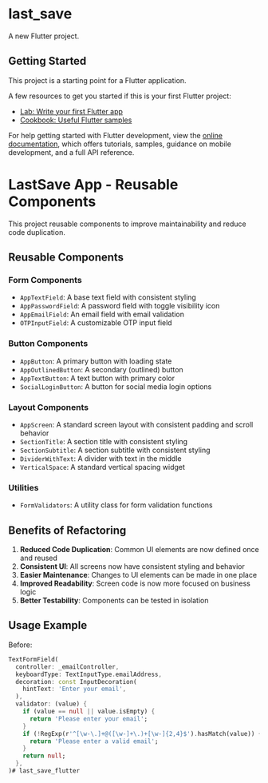 # last_save

A new Flutter project.

## Getting Started

This project is a starting point for a Flutter application.

A few resources to get you started if this is your first Flutter project:

- [Lab: Write your first Flutter app](https://docs.flutter.dev/get-started/codelab)
- [Cookbook: Useful Flutter samples](https://docs.flutter.dev/cookbook)

For help getting started with Flutter development, view the
[online documentation](https://docs.flutter.dev/), which offers tutorials,
samples, guidance on mobile development, and a full API reference.




# LastSave App -  Reusable Components

This project reusable components to improve maintainability and reduce code duplication.

## Reusable Components

### Form Components
- `AppTextField`: A base text field with consistent styling
- `AppPasswordField`: A password field with toggle visibility icon
- `AppEmailField`: An email field with email validation
- `OTPInputField`: A customizable OTP input field

### Button Components
- `AppButton`: A primary button with loading state
- `AppOutlinedButton`: A secondary (outlined) button
- `AppTextButton`: A text button with primary color
- `SocialLoginButton`: A button for social media login options

### Layout Components
- `AppScreen`: A standard screen layout with consistent padding and scroll behavior
- `SectionTitle`: A section title with consistent styling
- `SectionSubtitle`: A section subtitle with consistent styling
- `DividerWithText`: A divider with text in the middle
- `VerticalSpace`: A standard vertical spacing widget

### Utilities
- `FormValidators`: A utility class for form validation functions

## Benefits of Refactoring

1. **Reduced Code Duplication**: Common UI elements are now defined once and reused
2. **Consistent UI**: All screens now have consistent styling and behavior
3. **Easier Maintenance**: Changes to UI elements can be made in one place
4. **Improved Readability**: Screen code is now more focused on business logic
5. **Better Testability**: Components can be tested in isolation

## Usage Example

Before:
```dart
TextFormField(
  controller: _emailController,
  keyboardType: TextInputType.emailAddress,
  decoration: const InputDecoration(
    hintText: 'Enter your email',
  ),
  validator: (value) {
    if (value == null || value.isEmpty) {
      return 'Please enter your email';
    }
    if (!RegExp(r'^[\w-\.]+@([\w-]+\.)+[\w-]{2,4}$').hasMatch(value)) {
      return 'Please enter a valid email';
    }
    return null;
  },
)# last_save_flutter
